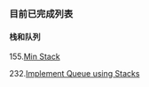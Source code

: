 ### 目前已完成列表

#### 栈和队列
155.[Min Stack](https://github.com/liuenci/Leetcode/blob/master/src/com/cier/solution/StackAndQueue/MinStack.java)

232.[Implement Queue using Stacks](https://github.com/liuenci/Leetcode/blob/master/src/com/cier/solution/StackAndQueue/MyQueue.java)